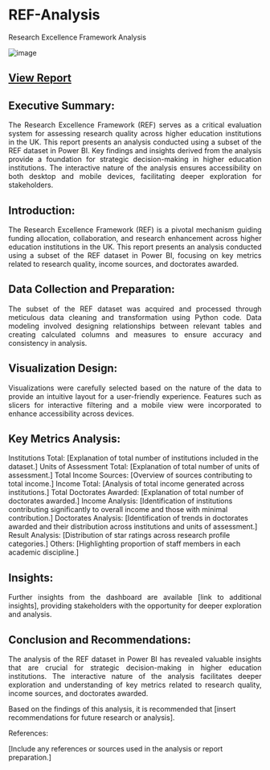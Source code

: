 # REF-Analysis
Research Excellence Framework Analysis

![image](https://github.com/noshiobec/REF-Analysis/assets/96450822/dcd25d71-f2ef-48d6-ba83-994852c5357c)


## [View Report](https://app.powerbi.com/view?r=eyJrIjoiNGEyY2ZjYTAtNmI0My00MjMwLThlMDAtOTIyNjBhZjAwYTVjIiwidCI6Ijg2ZDhlM2ViLTQ4YzYtNDdlZC05Nzk0LTdiZmZmNWE2ZTUyNCJ9)


## Executive Summary:

<p style="text-align: justify;">The Research Excellence Framework (REF) serves as a critical evaluation system for assessing research quality across higher education institutions in the UK. This report presents an analysis conducted using a subset of the REF dataset in Power BI. Key findings and insights derived from the analysis provide a foundation for strategic decision-making in higher education institutions. The interactive nature of the analysis ensures accessibility on both desktop and mobile devices, facilitating deeper exploration for stakeholders.</p>

## Introduction:

<p style="text-align: justify;">The Research Excellence Framework (REF) is a pivotal mechanism guiding funding allocation, collaboration, and research enhancement across higher education institutions in the UK. This report presents an analysis conducted using a subset of the REF dataset in Power BI, focusing on key metrics related to research quality, income sources, and doctorates awarded.</p>

## Data Collection and Preparation:

<p style="text-align:justify;">The subset of the REF dataset was acquired and processed through meticulous data cleaning and transformation using Python code. Data modeling involved designing relationships between relevant tables and creating calculated columns and measures to ensure accuracy and consistency in analysis.</p>

## Visualization Design:

<p style="text-align:justify;">Visualizations were carefully selected based on the nature of the data to provide an intuitive layout for a user-friendly experience. Features such as slicers for interactive filtering and a mobile view were incorporated to enhance accessibility across devices.</p>

## Key Metrics Analysis:

Institutions Total: [Explanation of total number of institutions included in the dataset.]
Units of Assessment Total: [Explanation of total number of units of assessment.]
Total Income Sources: [Overview of sources contributing to total income.]
Income Total: [Analysis of total income generated across institutions.]
Total Doctorates Awarded: [Explanation of total number of doctorates awarded.]
Income Analysis: [Identification of institutions contributing significantly to overall income and those with minimal contribution.]
Doctorates Analysis: [Identification of trends in doctorates awarded and their distribution across institutions and units of assessment.]
Result Analysis: [Distribution of star ratings across research profile categories.]
Others: [Highlighting proportion of staff members in each academic discipline.]

## Insights:

<p style="text-align:justify;">Further insights from the dashboard are available [link to additional insights], providing stakeholders with the opportunity for deeper exploration and analysis.</p>

## Conclusion and Recommendations:

<p style="text-align:justify;">The analysis of the REF dataset in Power BI has revealed valuable insights that are crucial for strategic decision-making in higher education institutions. The interactive nature of the analysis facilitates deeper exploration and understanding of key metrics related to research quality, income sources, and doctorates awarded.</p>



Based on the findings of this analysis, it is recommended that [insert recommendations for future research or analysis].

References:

[Include any references or sources used in the analysis or report preparation.]



